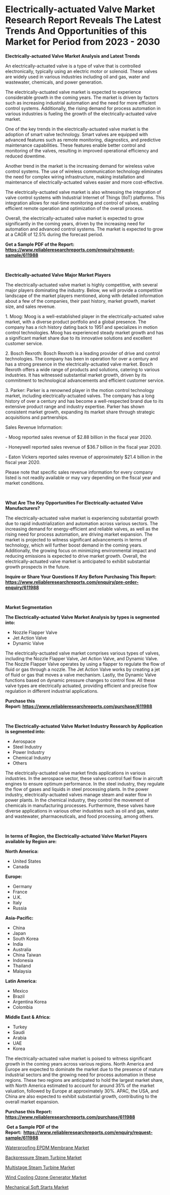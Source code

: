 <p><h1>Electrically-actuated Valve Market Research Report Reveals The Latest Trends And Opportunities of this Market for Period from 2023 - 2030</h1></p><p><strong>Electrically-actuated Valve Market Analysis and Latest Trends</strong></p>
<p><p>An electrically-actuated valve is a type of valve that is controlled electronically, typically using an electric motor or solenoid. These valves are widely used in various industries including oil and gas, water and wastewater, chemicals, and power generation. </p><p>The electrically-actuated valve market is expected to experience considerable growth in the coming years. The market is driven by factors such as increasing industrial automation and the need for more efficient control systems. Additionally, the rising demand for process automation in various industries is fueling the growth of the electrically-actuated valve market.</p><p>One of the key trends in the electrically-actuated valve market is the adoption of smart valve technology. Smart valves are equipped with advanced features such as remote monitoring, diagnostics, and predictive maintenance capabilities. These features enable better control and monitoring of the valves, resulting in improved operational efficiency and reduced downtime.</p><p>Another trend in the market is the increasing demand for wireless valve control systems. The use of wireless communication technology eliminates the need for complex wiring infrastructure, making installation and maintenance of electrically-actuated valves easier and more cost-effective.</p><p>The electrically-actuated valve market is also witnessing the integration of valve control systems with Industrial Internet of Things (IIoT) platforms. This integration allows for real-time monitoring and control of valves, enabling efficient remote operation and optimization of the overall process.</p><p>Overall, the electrically-actuated valve market is expected to grow significantly in the coming years, driven by the increasing need for automation and advanced control systems. The market is expected to grow at a CAGR of 12.5% during the forecast period.</p></p>
<p><strong>Get a Sample PDF of the Report:&nbsp; <a href="https://www.reliableresearchreports.com/enquiry/request-sample/611988">https://www.reliableresearchreports.com/enquiry/request-sample/611988</a></strong></p>
<p>&nbsp;</p>
<p><strong>Electrically-actuated Valve Major Market Players</strong></p>
<p><p>The electrically-actuated valve market is highly competitive, with several major players dominating the industry. Below, we will provide a competitive landscape of the market players mentioned, along with detailed information about a few of the companies, their past history, market growth, market size, and sales revenue.</p><p>1. Moog: Moog is a well-established player in the electrically-actuated valve market, with a diverse product portfolio and a global presence. The company has a rich history dating back to 1951 and specializes in motion control technologies. Moog has experienced steady market growth and has a significant market share due to its innovative solutions and excellent customer service.</p><p>2. Bosch Rexroth: Bosch Rexroth is a leading provider of drive and control technologies. The company has been in operation for over a century and has a strong presence in the electrically-actuated valve market. Bosch Rexroth offers a wide range of products and solutions, catering to various industries. It has witnessed substantial market growth, driven by its commitment to technological advancements and efficient customer service.</p><p>3. Parker: Parker is a renowned player in the motion control technology market, including electrically-actuated valves. The company has a long history of over a century and has become a well-respected brand due to its extensive product range and industry expertise. Parker has shown consistent market growth, expanding its market share through strategic acquisitions and partnerships.</p><p>Sales Revenue Information:</p><p>- Moog reported sales revenue of $2.88 billion in the fiscal year 2020.</p><p>- Honeywell reported sales revenue of $36.7 billion in the fiscal year 2020.</p><p>- Eaton Vickers reported sales revenue of approximately $21.4 billion in the fiscal year 2020.</p><p>Please note that specific sales revenue information for every company listed is not readily available or may vary depending on the fiscal year and market conditions.</p></p>
<p>&nbsp;</p>
<p><strong>What Are The Key Opportunities For Electrically-actuated Valve Manufacturers?</strong></p>
<p><p>The electrically-actuated valve market is experiencing substantial growth due to rapid industrialization and automation across various sectors. The increasing demand for energy-efficient and reliable valves, as well as the rising need for process automation, are driving market expansion. The market is projected to witness significant advancements in terms of technology, which will further boost demand in the coming years. Additionally, the growing focus on minimizing environmental impact and reducing emissions is expected to drive market growth. Overall, the electrically-actuated valve market is anticipated to exhibit substantial growth prospects in the future.</p></p>
<p><strong>Inquire or Share Your Questions If Any Before Purchasing This Report: <a href="https://www.reliableresearchreports.com/enquiry/pre-order-enquiry/611988">https://www.reliableresearchreports.com/enquiry/pre-order-enquiry/611988</a></strong></p>
<p>&nbsp;</p>
<p><strong>Market Segmentation</strong></p>
<p><strong>The Electrically-actuated Valve Market Analysis by types is segmented into:</strong></p>
<p><ul><li>Nozzle Flapper Valve</li><li>Jet Action Valve</li><li>Dynamic Valve</li></ul></p>
<p><p>The electrically-actuated valve market comprises various types of valves, including the Nozzle Flapper Valve, Jet Action Valve, and Dynamic Valve. The Nozzle Flapper Valve operates by using a flapper to regulate the flow of fluid or gas through a nozzle. The Jet Action Valve works by creating a jet of fluid or gas that moves a valve mechanism. Lastly, the Dynamic Valve functions based on dynamic pressure changes to control flow. All these valve types are electrically actuated, providing efficient and precise flow regulation in different industrial applications.</p></p>
<p><strong>Purchase this Report:&nbsp;<a href="https://www.reliableresearchreports.com/purchase/611988">https://www.reliableresearchreports.com/purchase/611988</a></strong></p>
<p>&nbsp;</p>
<p><strong>The Electrically-actuated Valve Market Industry Research by Application is segmented into:</strong></p>
<p><ul><li>Aerospace</li><li>Steel Industry</li><li>Power Industry</li><li>Chemical Industry</li><li>Others</li></ul></p>
<p><p>The electrically-actuated valve market finds applications in various industries. In the aerospace sector, these valves control fuel flow in aircraft engines to ensure optimum performance. In the steel industry, they regulate the flow of gases and liquids in steel processing plants. In the power industry, electrically-actuated valves manage steam and water flow in power plants. In the chemical industry, they control the movement of chemicals in manufacturing processes. Furthermore, these valves have diverse applications in various other industries such as oil and gas, water and wastewater, pharmaceuticals, and food processing, among others.</p></p>
<p>&nbsp;</p>
<p><strong>In terms of Region, the Electrically-actuated Valve Market Players available by Region are:</strong></p>
<p>
    <p> <strong> North America: </strong>
        <ul>
            <li>United States</li>
            <li>Canada</li>
        </ul>
        </p> 
    <p> <strong> Europe: </strong>
        <ul>
            <li>Germany</li>
            <li>France</li>
            <li>U.K.</li>
            <li>Italy</li>
            <li>Russia</li>
        </ul>
        </p> 
    <p> <strong> Asia-Pacific: </strong>
        <ul>
            <li>China</li>
            <li>Japan</li>
            <li>South Korea</li>
            <li>India</li>
            <li>Australia</li>
            <li>China Taiwan</li>
            <li>Indonesia</li>
            <li>Thailand</li>
            <li>Malaysia</li>
        </ul>
        </p> 
    <p> <strong> Latin America: </strong>
        <ul>
            <li>Mexico</li>
            <li>Brazil</li>
            <li>Argentina Korea</li>
            <li>Colombia</li>
        </ul>
        </p> 
    <p> <strong> Middle East & Africa: </strong>
        <ul>
            <li>Turkey</li>
            <li>Saudi</li>
            <li>Arabia</li>
            <li>UAE</li>
            <li>Korea</li>
        </ul>
    </p>
    </p>
<p><p>The electrically-actuated valve market is poised to witness significant growth in the coming years across various regions. North America and Europe are expected to dominate the market due to the presence of mature industrial sectors and the growing need for process automation in these regions. These two regions are anticipated to hold the largest market share, with North America estimated to account for around 35% of the market valuation, followed by Europe at approximately 30%. APAC, the USA, and China are also expected to exhibit substantial growth, contributing to the overall market expansion.</p></p>
<p><strong>Purchase this Report: <a href="https://www.reliableresearchreports.com/purchase/611988">https://www.reliableresearchreports.com/purchase/611988</a></strong></p>
<p>&nbsp;<strong>Get a Sample PDF of the Report:&nbsp;&nbsp;<a href="https://www.reliableresearchreports.com/enquiry/request-sample/611988">https://www.reliableresearchreports.com/enquiry/request-sample/611988</a></strong></p>
<p><strong></strong></p>
<p><p><a href="https://github.com/FassouRP/Market-Research-Report-List-1/blob/main/waterproofing-epdm-membrane-market.md">Waterproofing EPDM Membrane Market</a></p><p><a href="https://medium.com/@nathanl41025/backpressure-steam-turbine-market-size-growth-forecast-2023-2030-6375fc5ecf2e">Backpressure Steam Turbine Market</a></p><p><a href="https://medium.com/@maryg156987/multistage-steam-turbine-market-size-growth-forecast-2023-2030-c921bc96a507">Multistage Steam Turbine Market</a></p><p><a href="https://www.linkedin.com/pulse/wind-cooling-ozone-generator-market-share-amp-new-trends-analysis-mfanf/">Wind Cooling Ozone Generator Market</a></p><p><a href="https://www.linkedin.com/pulse/mechanical-soft-starts-market-share-amp-new-trends-analysis-xt98f/">Mechanical Soft Starts Market</a></p></p>